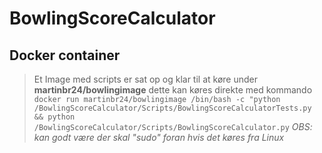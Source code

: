 # BowlingScoreCalculator

## Docker container
>Et Image med scripts er sat op og klar til at køre under **martinbr24/bowlingimage**
>dette kan køres direkte med kommando
`docker run martinbr24/bowlingimage /bin/bash -c "python /BowlingScoreCalculator/Scripts/BowlingScoreCalculatorTests.py && python /BowlingScoreCalculator/Scripts/BowlingScoreCalculator.py`
*OBS: kan godt være der skal "sudo" foran hvis det køres fra Linux*

